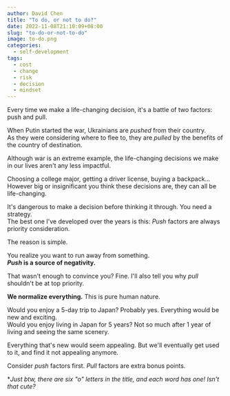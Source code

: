 ```yaml
---
author: David Chen
title: "To do, or not to do?"
date: 2022-11-08T21:10:09+08:00
slug: "to-do-or-not-to-do"
image: to-do.png
categories:
  - self-development
tags:
  - cost
  - change
  - risk
  - decision
  - mindset
---
```

Every time we make a life-changing decision, it's a battle of two factors: push and pull.

When Putin started the war, Ukrainians are *pushed* from their country.\
As they were considering where to flee to, they are *pulled* by the benefits of the country of destination.

Although war is an extreme example, the life-changing decisions we make in our lives aren't any less impactful.

Choosing a college major, getting a driver license, buying a backpack…\
However big or insignificant you think these decisions are, they can all be life-changing.

It's dangerous to make a decision before thinking it through. You need a strategy.\
The best one I've developed over the years is this: *Push* factors are always priority consideration.

The reason is simple.

You realize you want to run away from something.\
***Push* is a source of negativity.**

That wasn't enough to convince you? Fine. I'll also tell you why *pull* shouldn't be at top priority.

**We normalize everything.** This is pure human nature.

Would you enjoy a 5-day trip to Japan? Probably yes. Everything would be new and exciting.\
Would you enjoy living in Japan for 5 years? Not so much after 1 year of living and seeing the same scenery.

Everything that's new would seem appealing. But we'll eventually get used to it, and find it not appealing anymore.

Consider *push* factors first. *Pull* factors are extra bonus points.

**Just btw, there are six "o" letters in the title, and each word has one! Isn't that cute?*